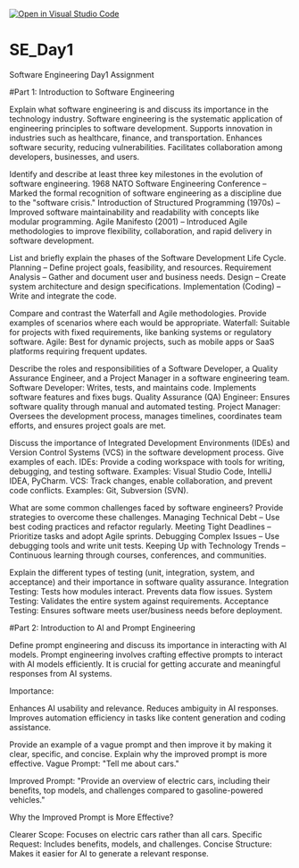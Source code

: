 [![Open in Visual Studio Code](https://classroom.github.com/assets/open-in-vscode-2e0aaae1b6195c2367325f4f02e2d04e9abb55f0b24a779b69b11b9e10269abc.svg)](https://classroom.github.com/online_ide?assignment_repo_id=18390412&assignment_repo_type=AssignmentRepo)
# SE_Day1
Software Engineering Day1 Assignment

#Part 1: Introduction to Software Engineering

Explain what software engineering is and discuss its importance in the technology industry.
Software engineering is the systematic application of engineering principles to software development.
Supports innovation in industries such as healthcare, finance, and transportation.
Enhances software security, reducing vulnerabilities.
Facilitates collaboration among developers, businesses, and users.


Identify and describe at least three key milestones in the evolution of software engineering.
1968 NATO Software Engineering Conference – Marked the formal recognition of software engineering as a discipline due to the "software crisis."
Introduction of Structured Programming (1970s) – Improved software maintainability and readability with concepts like modular programming.
Agile Manifesto (2001) – Introduced Agile methodologies to improve flexibility, collaboration, and rapid delivery in software development.


List and briefly explain the phases of the Software Development Life Cycle.
Planning – Define project goals, feasibility, and resources.
Requirement Analysis – Gather and document user and business needs.
Design – Create system architecture and design specifications.
Implementation (Coding) – Write and integrate the code.


Compare and contrast the Waterfall and Agile methodologies. Provide examples of scenarios where each would be appropriate.
Waterfall: Suitable for projects with fixed requirements, like banking systems or regulatory software.
Agile: Best for dynamic projects, such as mobile apps or SaaS platforms requiring frequent updates.



Describe the roles and responsibilities of a Software Developer, a Quality Assurance Engineer, and a Project Manager in a software engineering team.
Software Developer: Writes, tests, and maintains code. Implements software features and fixes bugs.
Quality Assurance (QA) Engineer: Ensures software quality through manual and automated testing.
Project Manager: Oversees the development process, manages timelines, coordinates team efforts, and ensures project goals are met.



Discuss the importance of Integrated Development Environments (IDEs) and Version Control Systems (VCS) in the software development process. Give examples of each.
IDEs: Provide a coding workspace with tools for writing, debugging, and testing software.
Examples: Visual Studio Code, IntelliJ IDEA, PyCharm.
VCS: Track changes, enable collaboration, and prevent code conflicts.
Examples: Git, Subversion (SVN).



What are some common challenges faced by software engineers? Provide strategies to overcome these challenges.
Managing Technical Debt – Use best coding practices and refactor regularly.
Meeting Tight Deadlines – Prioritize tasks and adopt Agile sprints.
Debugging Complex Issues – Use debugging tools and write unit tests.
Keeping Up with Technology Trends – Continuous learning through courses, conferences, and communities.


Explain the different types of testing (unit, integration, system, and acceptance) and their importance in software quality assurance.
Integration Testing: Tests how modules interact. Prevents data flow issues.
System Testing: Validates the entire system against requirements.
Acceptance Testing: Ensures software meets user/business needs before deployment.


#Part 2: Introduction to AI and Prompt Engineering


Define prompt engineering and discuss its importance in interacting with AI models.
Prompt engineering involves crafting effective prompts to interact with AI models efficiently. It is crucial for getting accurate and meaningful responses from AI systems.

Importance:

Enhances AI usability and relevance.
Reduces ambiguity in AI responses.
Improves automation efficiency in tasks like content generation and coding assistance.


Provide an example of a vague prompt and then improve it by making it clear, specific, and concise. Explain why the improved prompt is more effective.
Vague Prompt:
"Tell me about cars."

Improved Prompt:
"Provide an overview of electric cars, including their benefits, top models, and challenges compared to gasoline-powered vehicles."

Why the Improved Prompt is More Effective?

Clearer Scope: Focuses on electric cars rather than all cars.
Specific Request: Includes benefits, models, and challenges.
Concise Structure: Makes it easier for AI to generate a relevant response.
